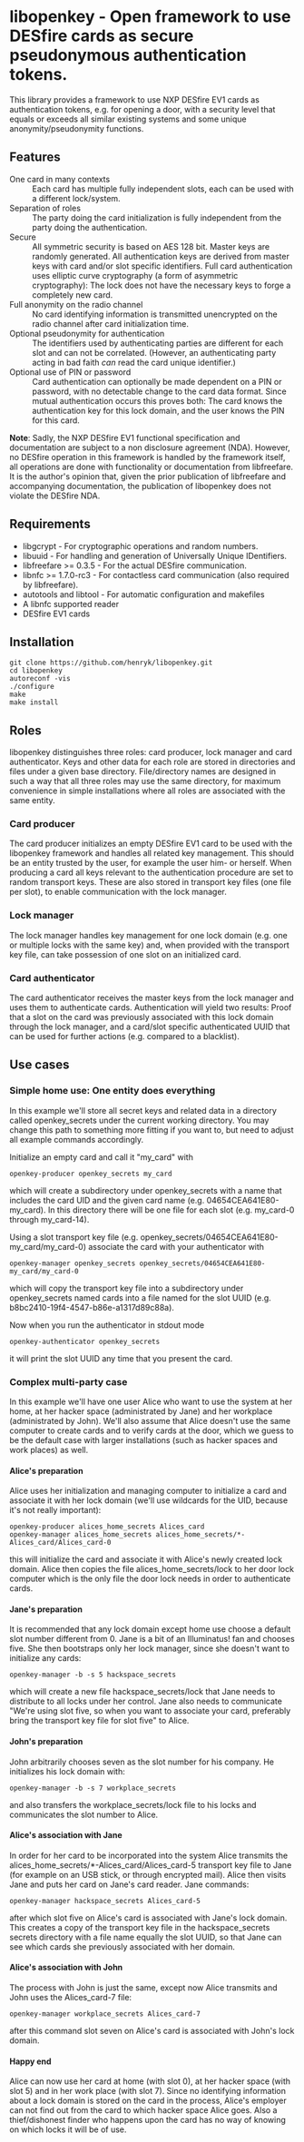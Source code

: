 # libopenkey - Open framework to use DESfire cards as secure pseudonymous authentication tokens.

This library provides a framework to use NXP DESfire EV1 cards as authentication tokens, e.g. for opening a door, with a security level that equals or exceeds all similar existing systems and some unique anonymity/pseudonymity functions.

## Features
<dl>
  <dt>One card in many contexts</dt>
  <dd>Each card has multiple fully independent slots, each can be used with a different lock/system.</dd>
  <dt>Separation of roles</dt>
  <dd>The party doing the card initialization is fully independent from the party doing the authentication.</dd> 
  <dt>Secure</dt>
  <dd>All symmetric security is based on AES 128 bit. Master keys are randomly generated. All authentication keys are derived from master keys with card and/or slot specific identifiers. Full card authentication uses elliptic curve cryptography (a form of asymmetric cryptography): The lock does not have the necessary keys to forge a completely new card.</dd>
  <dt>Full anonymity on the radio channel</dt>
  <dd>No card identifying information is transmitted unencrypted on the radio channel after card initialization time.</dd>
  <dt>Optional pseudonymity for authentication</dt>
  <dd>The identifiers used by authenticating parties are different for each slot and can not be correlated. (However, an authenticating party acting in bad faith <em>can</em> read the card unique identifier.)</dd>
  <dt>Optional use of PIN or password</dt>
  <dd>Card authentication can optionally be made dependent on a PIN or password, with no detectable change to the card data format. Since mutual authentication occurs this proves both: The card knows the authentication key for this lock domain, and the user knows the PIN for this card.</dd>
</dl>

**Note**: Sadly, the NXP DESfire EV1 functional specification and documentation are subject to a non disclosure agreement (NDA). However, no DESfire operation in this framework is handled by the framework itself, all operations are done with functionality or documentation from libfreefare. It is the author's opinion that, given the prior publication of libfreefare and accompanying documentation, the publication of libopenkey does not violate the DESfire NDA.

## Requirements
 * libgcrypt - For cryptographic operations and random numbers.
 * libuuid - For handling and generation of Universally Unique IDentifiers.
 * libfreefare >= 0.3.5 - For the actual DESfire communication.
 * libnfc >= 1.7.0-rc3 - For contactless card communication (also required by libfreefare).
 * autotools and libtool - For automatic configuration and makefiles
 * A libnfc supported reader
 * DESfire EV1 cards

## Installation
    git clone https://github.com/henryk/libopenkey.git
    cd libopenkey
    autoreconf -vis
    ./configure
    make
    make install
 
## Roles
 
libopenkey distinguishes three roles: card producer, lock manager and card authenticator. Keys and other data for each role are stored in directories and files under a given base directory. File/directory names are designed in such a way that all three roles may use the same directory, for maximum convenience in simple installations where all roles are associated with the same entity.   
 
### Card producer
The card producer initializes an empty DESfire EV1 card to be used with the libopenkey framework and handles all related key management. This should be an entity trusted by the user, for example the user him- or herself. When producing a card all keys relevant to the authentication procedure are set to random transport keys. These are also stored in transport key files (one file per slot), to enable communication with the lock manager.
 
### Lock manager
The lock manager handles key management for one lock domain (e.g. one or multiple locks with the same key) and, when provided with the transport key file, can take possession of one slot on an initialized card.
 
### Card authenticator
The card authenticator receives the master keys from the lock manager and uses them to authenticate cards. Authentication will yield two results: Proof that a slot on the card was previously associated with this lock domain through the lock manager, and a card/slot specific authenticated UUID that can be used for further actions (e.g. compared to a blacklist).

## Use cases

### Simple home use: One entity does everything
In this example we'll store all secret keys and related data in a directory called openkey_secrets under the current working directory. You may change this path to something more fitting if you want to, but need to adjust all example commands accordingly.

Initialize an empty card and call it "my_card" with 

    openkey-producer openkey_secrets my_card

which will create a subdirectory under openkey_secrets with a name that includes the card UID and the given card name (e.g. 04654CEA641E80-my_card). In this directory there will be one file for each slot (e.g. my_card-0 through my_card-14).

Using a slot transport key file (e.g. openkey_secrets/04654CEA641E80-my_card/my_card-0) associate the card with your authenticator with

    openkey-manager openkey_secrets openkey_secrets/04654CEA641E80-my_card/my_card-0

which will copy the transport key file into a subdirectory under openkey_secrets named cards into a file named for the slot UUID (e.g. b8bc2410-19f4-4547-b86e-a1317d89c88a).

Now when you run the authenticator in stdout mode

    openkey-authenticator openkey_secrets

it will print the slot UUID any time that you present the card.

### Complex multi-party case
In this example we'll have one user Alice who want to use the system at her home, at her hacker space (administrated by Jane) and her workplace (administrated by John). We'll also assume that Alice doesn't use the same computer to create cards and to verify cards at the door, which we guess to be the default case with larger installations (such as hacker spaces and work places) as well.

#### Alice's preparation
Alice uses her initialization and managing computer to initialize a card and associate it with her lock domain (we'll use wildcards for the UID, because it's not really important):

    openkey-producer alices_home_secrets Alices_card
    openkey-manager alices_home_secrets alices_home_secrets/*-Alices_card/Alices_card-0

this will initialize the card and associate it with Alice's newly created lock domain. Alice then copies the file alices_home_secrets/lock to her door lock computer which is the only file the door lock needs in order to authenticate cards.

#### Jane's preparation
It is recommended that any lock domain except home use choose a default slot number different from 0. Jane is a bit of an Illuminatus! fan and chooses five. She then bootstraps only her lock manager, since she doesn't want to initialize any cards:

    openkey-manager -b -s 5 hackspace_secrets

which will create a new file hackspace_secrets/lock that Jane needs to distribute to all locks under her control. Jane also needs to communicate "We're using slot five, so when you want to associate your card, preferably bring the transport key file for slot five" to Alice.

#### John's preparation
John arbitrarily chooses seven as the slot number for his company. He initializes his lock domain with:

    openkey-manager -b -s 7 workplace_secrets

and also transfers the workplace_secrets/lock file to his locks and communicates the slot number to Alice.

#### Alice's association with Jane
In order for her card to be incorporated into the system Alice transmits the alices_home_secrets/*-Alices_card/Alices_card-5 transport key file to Jane (for example on an USB stick, or through encrypted mail). Alice then visits Jane and puts her card on Jane's card reader. Jane commands:

    openkey-manager hackspace_secrets Alices_card-5

after which slot five on Alice's card is associated with Jane's lock domain. This creates a copy of the transport key file in the hackspace_secrets secrets directory with a file name equally the slot UUID, so that Jane can see which cards she previously associated with her domain.

#### Alice's association with John
The process with John is just the same, except now Alice transmits and John uses the Alices_card-7 file:

    openkey-manager workplace_secrets Alices_card-7

after this command slot seven on Alice's card is associated with John's lock domain.

#### Happy end
Alice can now use her card at home (with slot 0), at her hacker space (with slot 5) and in her work place (with slot 7). Since no identifying information about a lock domain is stored on the card in the process, Alice's employer can not find out from the card to which hacker space Alice goes. Also a thief/dishonest finder who happens upon the card has no way of knowing on which locks it will be of use.

